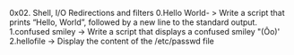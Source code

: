0x02. Shell, I/O Redirections and filters
0.Hello World- > Write a script that prints “Hello, World”, followed by a new line to the standard output.
1.confused smiley -> Write a script that displays a confused smiley "(Ôo)'
2.hellofile -> Display the content of the /etc/passwd file
